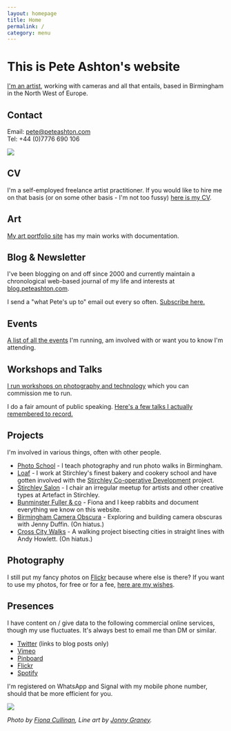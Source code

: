 ```yaml
---
layout: homepage
title: Home
permalink: /
category: menu
---
```


# This is Pete Ashton's website

[I'm an artist](http://art.peteashton.com), working with cameras and all that entails, based in Birmingham in the North West of Europe.

## Contact

Email: pete@peteashton.com  
Tel: +44 (0)7776 690 106  

![](http://peteashton.com/images/29245876503_038141b55f_o.jpg)

## CV

I'm a self-employed freelance artist practitioner. If you would like to hire me on that basis (or on some other basis - I'm not too fussy) [here is my CV](http://art.peteashton.com/cv/).

## Art

[My art portfolio site](http://art.peteashton.com) has my main works with documentation.

## Blog & Newsletter

I've been blogging on and off since 2000 and currently maintain a chronological web-based journal of my life and interests at [blog.peteashton.com](http://blog.peteashton.com).

I send a "what Pete's up to" email out every so often. [Subscribe here.](https://buttondown.email/peteashton)

## Events

[A list of all the events](http://peteashton.com/events/) I'm running, am involved with or want you to know I'm attending.

## Workshops and Talks

[I run workshops on photography and technology](http://peteashton.com/workshops/) which you can commission me to run. 

I do a fair amount of public speaking. [Here's a few talks I actually remembered to record.](http://peteashton.com/talks/)

## Projects

I'm involved in various things, often with other people. 

-	[Photo School](http://photo-school.co.uk) - I teach photography and run photo walks in Birmingham. 
- [Loaf](https://loafonline.co.uk) - I work at Stirchley's finest bakery and cookery school and have gotten involved with the [Stirchley Co-operative Development](https://www.stirchley.coop) project.
- [Stirchley Salon](https://www.artefactstirchley.co.uk/stirchley-salon) - I chair an irregular meetup for artists and other creative types at Artefact in Stirchley.
-	[Bunminster Fuller & co](http://bunminster.uk) - Fiona and I keep rabbits and document everything we know on this website.   
-	[Birmingham Camera Obscura](http://bhamobscura.com) - Exploring and building camera obscuras with Jenny Duffin. (On hiatus.)
-	[Cross City Walks](http://xcw.org.uk) - A walking project bisecting cities in straight lines with Andy Howlett. (On hiatus.)

## Photography

I still put my fancy photos on [Flickr](https://www.flickr.com/photos/peteashton/) because where else is there? If you want to use my photos, for free or for a fee, [here are my wishes](http://peteashton.com/photography_usage). 

## Presences

I have content on / give data to the following commercial online services, though my use fluctuates. It's always best to email me than DM or similar.

-	[Twitter](https://twitter.com/peteashton) (links to blog posts only)  
-	[Vimeo](http://vimeo.com/peteashton/)
-	[Pinboard](https://pinboard.in/u:peteashton/)  
-	[Flickr](https://www.flickr.com/photos/peteashton/)
-	[Spotify](https://open.spotify.com/user/ft494dxn3wb6vlbhi69w5reln?si=R6982hhhTZ2iVVBERk8AJw)

I'm registered on WhatsApp and Signal with my mobile phone number, should that be more efficient for you.

![](http://peteashton.com/images/pete_patronum_de-lepus.jpg)

*Photo by [Fiona Cullinan](http://fionacullinan.com), Line art by [Jonny Graney](https://www.hipkissandgraney.com).*
